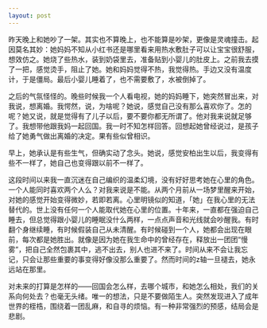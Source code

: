 ```yaml
---
layout: post
---
```


昨天晚上和她吵了一架。其实也不算晚上，也不能算是吵架，更像是灵魂撞击。起因莫名其妙：她妈妈不知从小红书还是哪里看来用热水敷肚子可以让宝宝很舒服，想效仿之。她烧了些热水，装到奶袋里去，准备贴到小婴儿的肚皮上。之前我去摸了一把，感觉烫手，阻止了她。她和妈妈觉得不热，我觉得热。手边又没有温度计，于是僵局。最后小婴儿睡着了，也不需要敷了，水被倒掉了。

之后的气氛怪怪的。晚些时候我一个人看电视，她的妈妈睡下，她突然冒出来，对我说，想离婚。我愕然，说，为啥呢？她说，感觉自己没有那么喜欢你了。怎的呢？她又说，就是觉得有了儿子以后，要不要你都无所谓了。他对我来说就足够了。我想带他跟我妈一起回国。我一时不知怎样回答。回想起她曾经说过，是孩子给了她勇气做出离婚的决定。果有些似曾相识。

早上，她承认是有些生气，但确实动了念头。她说，感觉安柏出生以后，我变得有些不一样了，她自己也变得跟以前不一样了。

这段时间以来我一直沉迷在自己编织的温柔幻境，没有好好思考她在心里的角色。一个人能同时喜欢两个人么？对我来说是不能。从两个月前从一场梦里醒来开始，对她的感觉开始变得微妙，若即若离。心里明镜似的知道，「她」在我心里的无法替代的。世上没有任何一个人能取代她在心里的位置。十年来，一直都在强迫自己睡去，但总觉得跟小婴儿的睡眠没什么两样，一点点声音和光线就会吵醒我。有时翻个身继续睡，有时候假装自己从未清醒。有时候碰到一个人，她都会出现在眼前，每次都是她胜出。就像是因为她在我生命中的曾经存在，释放出一团团“慢雾”，把自己全然包裹其中，逃不出去，别人也进不来了。时间从来不会让我忘记，只会让那些重要的事变得好像没那么重要了。然而时间的z轴一旦褪去，她永远站在那里。

对未来的打算是怎样的——回国会怎么样，去哪个城市，和她怎么相处，我们的关系向何处去？也毫无头绪。唯一的想法，只是不要做陌生人。突然发现进入了成年世界的桎梏，围绕着一团乱麻，和自寻的烦恼。有一种非常强烈的预感，结局会是悲剧。